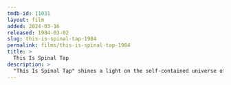 ```yaml
---
tmdb-id: 11031
layout: film
added: 2024-03-16
released: 1984-03-02
slug: this-is-spinal-tap-1984
permalink: films/this-is-spinal-tap-1984
title: >
  This Is Spinal Tap
description: >
  "This Is Spinal Tap" shines a light on the self-contained universe of a metal band struggling to get back on the charts, including everything from its complicated history of ups and downs, gold albums, name changes and undersold concert dates, along with the full host of requisite groupies, promoters, hangers-on and historians, sessions, release events and those special behind-the-scenes moments that keep it all real.
---
```

